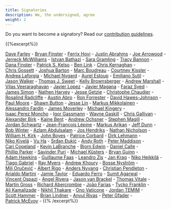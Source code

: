 ```yaml
---
title: Signatories
description: We, the undersigned, agree
weight: 2
---
```


Do you want to become a signatory? Read our [contribution guidelines](https://github.com/Minimum-CD/cd-manifesto/blob/master/CONTRIBUTING.md).

{{%excerpt%}}

[Dave&nbsp;Farley](https://www.linkedin.com/in/dave-farley-a67927)&nbsp;-
[Bryan&nbsp;Finster](https://www.linkedin.com/in/bryan-finster/)&nbsp;-
[Ferrix&nbsp;Hovi](https://www.linkedin.com/in/ferrix/)&nbsp;-
[Justin&nbsp;Abrahms](https://justin.abrah.ms/)&nbsp;-
[Joe&nbsp;Arrowood](https://www.linkedin.com/in/joearrowood/)&nbsp;-
[Jerreck&nbsp;McWilliams](https://www.linkedin.com/in/jerreck/)&nbsp;-
[Istvan&nbsp;Bathazi](https://www.linkedin.com/in/istvan-bathazi/)&nbsp;-
[Sara&nbsp;Gramling](https://www.linkedin.com/in/saragramling/)&nbsp;-
[Tracy&nbsp;Bannon](https://www.linkedin.com/in/tracylbannon/)&nbsp;-
[Dana&nbsp;Finster](https://www.linkedin.com/in/danafinster/)&nbsp;-
[Patrick&nbsp;S.&nbsp;Kelso](https://www.linkedin.com/in/patrickkelso/)&nbsp;-
[Ben&nbsp;Link](https://www.linkedin.com/in/benjamindlink/)&nbsp;-
[Chris&nbsp;Kernaghan](https://www.linkedin.com/in/chriskernaghan/)&nbsp;-
[Chris&nbsp;Gossett](https://www.linkedin.com/in/christopher-gossett-03b09347/)&nbsp;-
[Joshua&nbsp;Barton](https://www.linkedin.com/in/bartonjoshua/)&nbsp;-
[Marc&nbsp;Boudreau](https://www.linkedin.com/in/marc-boudreau)&nbsp;-
[Courtney&nbsp;Kissler](https://www.linkedin.com/in/courtney-kissler-0930681/)&nbsp;-
[Andrea&nbsp;Laforgia](https://www.linkedin.com/in/andrealaforgia/)&nbsp;-
[Michael&nbsp;Nygard](https://www.linkedin.com/in/mtnygard/)&nbsp;-
[Aurel&nbsp;Estoup](https://www.linkedin.com/in/aurel-estoup/)&nbsp;-
[Emiliano&nbsp;Sutil](https://www.linkedin.com/in/emiliano-sutil-77a2091b/)&nbsp;-
[Jason&nbsp;Walker](https://github.com/desktophero)&nbsp;-
[Thomas&nbsp;J.&nbsp;Sweet](https://www.linkedin.com/in/thomasjsweet/)&nbsp;-
[Kelly&nbsp;Brownsberger](https://www.linkedin.com/in/kellybrownsberger/)&nbsp;-
[Andrew&nbsp;Marshall](https://www.linkedin.com/in/ajmarshall2k/)&nbsp;-
[Vilas&nbsp;Veeraraghavan](https://www.linkedin.com/in/vilas-veeraraghavan/)&nbsp;-
[Javier&nbsp;Lopez](https://www.linkedin.com/in/javierlopezfernandez/)&nbsp;-
[Javier&nbsp;Magana](https://www.linkedin.com/in/javier-a-magana-98108/)&nbsp;-
[Faraz&nbsp;Syed](https://www.linkedin.com/in/farazsyed/)&nbsp;-
[James&nbsp;Simon](https://www.linkedin.com/in/jamesesimon/)&nbsp;-
[Nathen&nbsp;Harvey](https://twitter.com/nathenharvey)&nbsp;-
[Jesse&nbsp;Getzie](https://www.linkedin.com/in/jessegetzie/)&nbsp;-
[Christophe&nbsp;Chaudier](https://www.linkedin.com/in/cchaudier/)&nbsp;-
[Rosalind&nbsp;Radcliffe](https://www.linkedin.com/in/rosalind-radcliffe/)&nbsp;-
[Austin&nbsp;Abro](https://www.linkedin.com/in/austinabro/)&nbsp;-
[Ron&nbsp;Forrester](https://www.linkedin.com/in/ronforresterpdx/)&nbsp;-
[David&nbsp;Hawes-Johnson](https://www.linkedin.com/in/davidhawesjohnson/)&nbsp;-
[Paul&nbsp;Moore](https://www.linkedin.com/in/pdmoore2/)&nbsp;-
[Shawn&nbsp;Button](https://www.linkedin.com/in/shawnbutton/)&nbsp;-
[Jesse&nbsp;Lin](https://www.linkedin.com/in/jesse-lin/)&nbsp;-
[Markus&nbsp;Mikkolainen](https://www.linkedin.com/in/itmmti/)&nbsp;-
[Alessandro&nbsp;Fardin](https://www.linkedin.com/in/alessandro-fardin-61028b28/)&nbsp;-
[James&nbsp;Moverley](https://www.linkedin.com/in/jmoverley/)&nbsp;-
[Michael&nbsp;Kingery](https://www.linkedin.com/in/kingerymike/)&nbsp;-
[Isaac&nbsp;Perez&nbsp;Moncho](https://www.linkedin.com/in/isaac-perez-moncho-84922b6/)&nbsp;-
[Igor&nbsp;Gassmann](https://igassmann.me/)&nbsp;-
[Wayne&nbsp;Gaskill](https://www.linkedin.com/in/waynegaskill/)&nbsp;-
[Chris&nbsp;Gallivan](https://www.linkedin.com/in/christopher-gallivan-16a2b02/)&nbsp;-
[Alexander&nbsp;Birk](https://www.linkedin.com/in/alexander-birk-050625215/)&nbsp;-
[Kaine&nbsp;Bent](https://www.linkedin.com/in/ka1ne/)&nbsp;-
[Andrew&nbsp;Ochsner](https://www.linkedin.com/in/aochsner/)&nbsp;-
[Stephen&nbsp;Magill](https://www.linkedin.com/in/stephen-magill-2070a096/)&nbsp;-
[Jordan&nbsp;Schwartz](https://www.linkedin.com/in/jordanaschwartz/)&nbsp;-
[Jean-François&nbsp;Lépine](https://www.linkedin.com/in/jean-fran%C3%A7ois-l%C3%A9pine-6a122726/)&nbsp;-
[Markus&nbsp;Arikan](https://www.linkedin.com/in/marikan/)&nbsp;-
[Jeff&nbsp;Dunn](https://www.linkedin.com/in/jeffadunn/)&nbsp;-
[Bob&nbsp;Winter](https://www.linkedin.com/in/bob-winter)&nbsp;-
[Azlam&nbsp;Abdulsalam](https://www.linkedin.com/in/azlam)&nbsp;-
[Jos&nbsp;Hendriks](https://www.linkedin.com/in/jos-hendriks/)&nbsp;-
[Nathan&nbsp;Nicholson](https://www.linkedin.com/in/nathan-r-nicholson)&nbsp;-
[William&nbsp;H.&nbsp;Kirk](https://www.linkedin.com/in/whk/)&nbsp;-
[John&nbsp;Boyes](https://www.linkedin.com/in/john-boyes/)&nbsp;-
[Patrice&nbsp;Corbard](https://www.linkedin.com/in/patricecorbard/)&nbsp;-
[Dirk&nbsp;Lehmann](https://www.linkedin.com/in/dirk-lehmann-7712bb125/)&nbsp;-
[Niko&nbsp;Kivelä](https://www.linkedin.com/in/nikokivela/)&nbsp;-
[Vu&nbsp;Ha](https://www.linkedin.com/in/vuhacanada/)&nbsp;-
[Srđan&nbsp;Đukić](https://www.linkedin.com/in/srdandukic/)&nbsp;-
[Andy&nbsp;Roth](https://www.linkedin.com/in/andrewryanroth/)&nbsp;-
[Peter&nbsp;Maddison](https://www.linkedin.com/in/peter-maddison/)&nbsp;-
[Cari&nbsp;Copeland](https://www.linkedin.com/in/cacopela/)&nbsp;-
[Kevin&nbsp;LaBranche](https://www.linkedin.com/in/kevinlabranche/)&nbsp;-
[Bjorn&nbsp;Edwin](https://www.linkedin.com/in/bjornedwin/)&nbsp;-
[Daniel&nbsp;Calle](https://www.linkedin.com/in/danielcallesanchez/)&nbsp;-
[Phillip&nbsp;Parker](https://www.linkedin.com/in/phillipparkersoftware/)&nbsp;-
[Savinder&nbsp;Puri](https://www.linkedin.com/in/savinderpuri/)&nbsp;-
[Michael&nbsp;Küsters](https://www.linkedin.com/in/michaelkuesters/)&nbsp;-
[Bryan&nbsp;Guinn](https://www.linkedin.com/in/bryanjguinn/)&nbsp;-
[Adam&nbsp;Hawkins](https://www.linkedin.com/in/hi-adam-hawkins/)&nbsp;-
[Guillaume&nbsp;Faas](https://www.linkedin.com/in/guillaumefaas/)&nbsp;-
[Leandro&nbsp;Zis](https://www.linkedin.com/in/leandro-zis-140828191/)&nbsp;-
[Jan&nbsp;Krag](https://www.linkedin.com/in/jankrag/)&nbsp;-
[Niko&nbsp;Heikkilä](https://www.linkedin.com/in/nikoheikkila/)&nbsp;-
[Tiago&nbsp;Gabriel](https://www.linkedin.com/in/tgdraugr/)&nbsp;-
[Ray&nbsp;Myers](https://www.linkedin.com/in/cadrlife/)&nbsp;-
[Andrew&nbsp;Khoury](https://www.linkedin.com/in/drewkhoury/)&nbsp;-
[Bosse&nbsp;Nyström](https://www.linkedin.com/in/bossenystrom/)&nbsp;-
[Mili&nbsp;Oručević](https://www.linkedin.com/in/milio/)&nbsp;-
[Albert&nbsp;Rigo](https://www.linkedin.com/in/albertrigo/)&nbsp;-
[Anders&nbsp;Nyvang](https://www.linkedin.com/in/andersnyvang/)&nbsp;-
[Christian&nbsp;Pendleton](https://www.linkedin.com/in/christian-pendleton/)&nbsp;-
[Arialdo&nbsp;Martini](https://arialdomartini.github.io)&nbsp;-
[Jamie&nbsp;Taylor](https://www.linkedin.com/in/%F0%9F%91%A8%E2%80%8D%F0%9F%92%BB-jamie-taylor-57602959/)&nbsp;-
[Eduardo&nbsp;Ferro](https://www.linkedin.com/in/eferro/)&nbsp;-
[Sumit&nbsp;Agarwal](https://www.linkedin.com/in/agarwalsumitcloudarchitect)&nbsp;-
[Vincent&nbsp;Ospazi](https://www.linkedin.com/in/vincentospazi/)&nbsp;-
[Angel&nbsp;Rivera](https://www.linkedin.com/in/punkdata/)&nbsp;-
[Jason&nbsp;van&nbsp;Brackel](https://www.linkedin.com/in/jason-van-brackel/)&nbsp;-
[Thomas&nbsp;Vitale](https://www.linkedin.com/in/vitalethomas/)&nbsp;-
[Martin&nbsp;Gross](https://www.linkedin.com/in/martingrossfluxum/)&nbsp;-
[Richard&nbsp;Abercrombie](https://www.linkedin.com/in/richard-abercrombie-b110151b4)&nbsp;-
[João&nbsp;Farias](https://www.linkedin.com/in/joaogfarias/)&nbsp;-
[Tycko&nbsp;Franklin](https://www.linkedin.com/in/tyckofranklin/)&nbsp;-
[Ali&nbsp;Kamalizade](https://www.linkedin.com/in/alikamalizade/)&nbsp;-
[Nikhil&nbsp;Thakare](https://www.linkedin.com/in/nikhilsthakare/)&nbsp;-
[Ono&nbsp;Vaticone](https://www.linkedin.com/in/onoratovaticone/)&nbsp;-
[Jordan&nbsp;TEMIM](https://www.linkedin.com/in/jordan-temim/)&nbsp;-
[Scott&nbsp;Hammer](https://www.linkedin.com/in/sahammer/)&nbsp;-
[Brian&nbsp;Lindner](https://www.linkedin.com/in/brianlindner/)&nbsp;-
[Anyul&nbsp;Rivas](https://www.linkedin.com/in/anyulled/)&nbsp;-
[Peter&nbsp;Gfader](https://www.linkedin.com/in/petergfader/)&nbsp;-
[Patrick&nbsp;McEvoy](https://www.linkedin.com/in/patrickmcevoy/)&nbsp;-
{{% /excerpt%}}
